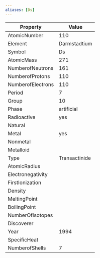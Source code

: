 ```yaml
---
aliases: [Ds]
---
```


| Property          | Value         |
| ----------------- | ------------- |
| AtomicNumber      | 110           |
| Element           | Darmstadtium  |
| Symbol            | Ds            |
| AtomicMass        | 271           |
| NumberofNeutrons  | 161           |
| NumberofProtons   | 110           |
| NumberofElectrons | 110           |
| Period            | 7             |
| Group             | 10            |
| Phase             | artificial    |
| Radioactive       | yes           |
| Natural           |               |
| Metal             | yes           |
| Nonmetal          |               |
| Metalloid         |               |
| Type              | Transactinide |
| AtomicRadius      |               |
| Electronegativity |               |
| FirstIonization   |               |
| Density           |               |
| MeltingPoint      |               |
| BoilingPoint      |               |
| NumberOfIsotopes  |               |
| Discoverer        |               |
| Year              | 1994          |
| SpecificHeat      |               |
| NumberofShells    | 7             |

